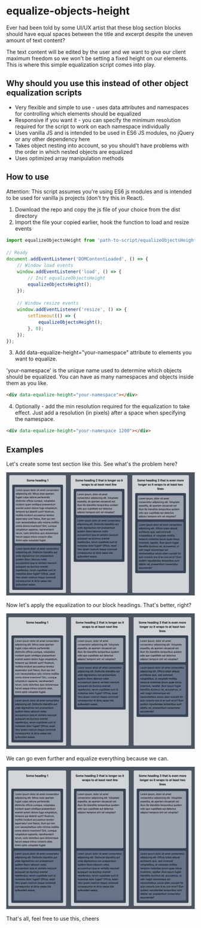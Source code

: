 # equalize-objects-height

Ever had been told by some UI/UX artist that these blog section blocks should have equal spaces between the title and excerpt despite the uneven amount of text content?

The text content will be edited by the user and we want to give our client maximum freedom so we won't be setting a fixed height on our elements.
This is where this simple equalization script comes into play.

## Why should you use this instead of other object equalization scripts
* Very flexible and simple to use - uses data attributes and namespaces for controlling which elements should be equalized
* Responsive if you want it - you can specify the minimum resolution required for the script to work on each namespace individually
* Uses vanilla JS and is intended to be used in ES6 JS modules, no jQuery or any other dependency here
* Takes object nesting into account, so you should't have problems with the order in which nested objects are equalized
* Uses optimized array manipulation methods

## How to use
Attention: This script assumes you're using ES6 js modules and is intended to be used for vanilla js projects (don't try this in React).

1. Download the repo and copy the js file of your choice from the dist directory
2. Import the file your copied earlier, hook the function to load and resize events

```js
import equalizeObjectsHeight from 'path-to-script/equalizeObjectsHeight.min.js';

// Ready
document.addEventListener('DOMContentLoaded', () => {
    // Window load events
    window.addEventListener('load', () => {
        // Init equalizeObjectsHeight
        equalizeObjectsHeight();
    });

    // Window resize events
    window.addEventListener('resize', () => {
        setTimeout(() => {
            equalizeObjectsHeight();
        }, 0);
    });
});
```

3. Add data-equalize-height="your-namespace" attribute to elements you want to equalize.

'your-namespace' is the unique name used to determine which objects should be equalized. You can have as many namespaces and objects inside them as you like.

```html
<div data-equalize-height="your-namespace"></div>
```

4. Optionally - add the min resolution required for the equalization to take effect. Just add a resolution (in pixels) after a space when specifying the namespace.

```html
<div data-equalize-height="your-namespace 1200"></div>
```

## Examples
Let's create some test section like this. See what's the problem here?

![before](/images/equalize1.jpg "Blocks before equalization")

Now let's apply the equalization to our block headings. That's better, right?

![before](/images/equalize2.jpg "Blocks with equalized headings")

We can go even further and equalize everything because we can.

![before](/images/equalize3.jpg "Blocks with all elements equalized")

That's all, feel free to use this, cheers